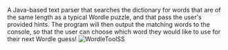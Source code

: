 A Java-based text parser that searches the dictionary for words that are of the same length as a typical Wordle puzzle, and that pass the user's provided hints. The program will then output the matching words to the console, so that the user can choose which word they would like to use for their next Wordle guess!
![WordleToolSS](https://github.com/user-attachments/assets/290507bb-d16d-4069-9d14-6bc46385c66e)
